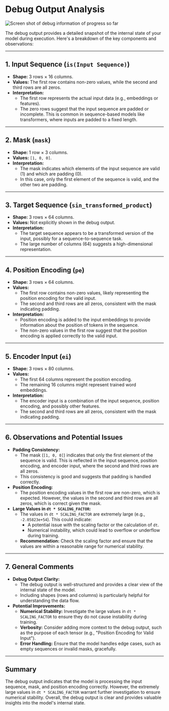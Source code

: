 # Debug Output Analysis

![Screen shot of debug information of progress so far](https://github.com/KHAAdotPK/Transformer-Encoder-Decoder/tree/main/Documents/summary-output-of-progress-so-far.png)

The debug output provides a detailed snapshot of the internal state of your model during execution. Here's a breakdown of the key components and observations:

---

## **1. Input Sequence (`is(Input Sequence)`)**
   - **Shape:** 3 rows × 16 columns.
   - **Values:** The first row contains non-zero values, while the second and third rows are all zeros.
   - **Interpretation:**
     - The first row represents the actual input data (e.g., embeddings or features).
     - The zero rows suggest that the input sequence are padded or incomplete. This is common in sequence-based models like transformers, where inputs are padded to a fixed length.

---

## **2. Mask (`mask`)**
   - **Shape:** 1 row × 3 columns.
   - **Values:** `[1, 0, 0]`.
   - **Interpretation:**
     - The mask indicates which elements of the input sequence are valid (1) and which are padding (0).
     - In this case, only the first element of the sequence is valid, and the other two are padding.

---
## **3. Target Sequence (`sin_transformed_product`)**
   - **Shape:** 3 rows × 64 columns.
   - **Values:** Not explicitly shown in the debug output.
   - **Interpretation:**
     - The target sequence appears to be a transformed version of the input, possibly for a sequence-to-sequence task.
     - The large number of columns (64) suggests a high-dimensional representation.

---

## **4. Position Encoding (`pe`)**
   - **Shape:** 3 rows × 64 columns.
   - **Values:**
     - The first row contains non-zero values, likely representing the position encoding for the valid input.
     - The second and third rows are all zeros, consistent with the mask indicating padding.
   - **Interpretation:**
     - Position encoding is added to the input embeddings to provide information about the position of tokens in the sequence.
     - The non-zero values in the first row suggest that the position encoding is applied correctly to the valid input.

---

## **5. Encoder Input (`ei`)**
   - **Shape:** 3 rows × 80 columns.
   - **Values:**
     - The first 64 columns represent the position encoding.
     - The remaining 16 columns might represent trained word embeddings.
   - **Interpretation:**
     - The encoder input is a combination of the input sequence, position encoding, and possibly other features.
     - The second and third rows are all zeros, consistent with the mask indicating padding.

---

## **6. Observations and Potential Issues**
   - **Padding Consistency:**
     - The mask (`[1, 0, 0]`) indicates that only the first element of the sequence is valid. This is reflected in the input sequence, position encoding, and encoder input, where the second and third rows are all zeros.
     - This consistency is good and suggests that padding is handled correctly.
   - **Position Encoding:**
     - The position encoding values in the first row are non-zero, which is expected. However, the values in the second and third rows are all zeros, which is correct given the mask.
   - **Large Values in `dt * SCALING_FACTOR`:**
     - The values in `dt * SCALING_FACTOR` are extremely large (e.g., `-2.05823e+54`). This could indicate:
       - A potential issue with the scaling factor or the calculation of `dt`.
       - Numerical instability, which could lead to overflow or underflow during training.
     - **Recommendation:** Check the scaling factor and ensure that the values are within a reasonable range for numerical stability.

---

## **7. General Comments**
   - **Debug Output Clarity:**
     - The debug output is well-structured and provides a clear view of the internal state of the model.
     - Including shapes (rows and columns) is particularly helpful for understanding the data flow.
   - **Potential Improvements:**
     - **Numerical Stability:** Investigate the large values in `dt * SCALING_FACTOR` to ensure they do not cause instability during training.
     - **Verbosity:** Consider adding more context to the debug output, such as the purpose of each tensor (e.g., "Position Encoding for Valid Input").
     - **Error Handling:** Ensure that the model handles edge cases, such as empty sequences or invalid masks, gracefully.

---

## **Summary**
The debug output indicates that the model is processing the input sequence, mask, and position encoding correctly. However, the extremely large values in `dt * SCALING_FACTOR` warrant further investigation to ensure numerical stability. Overall, the debug output is clear and provides valuable insights into the model's internal state.